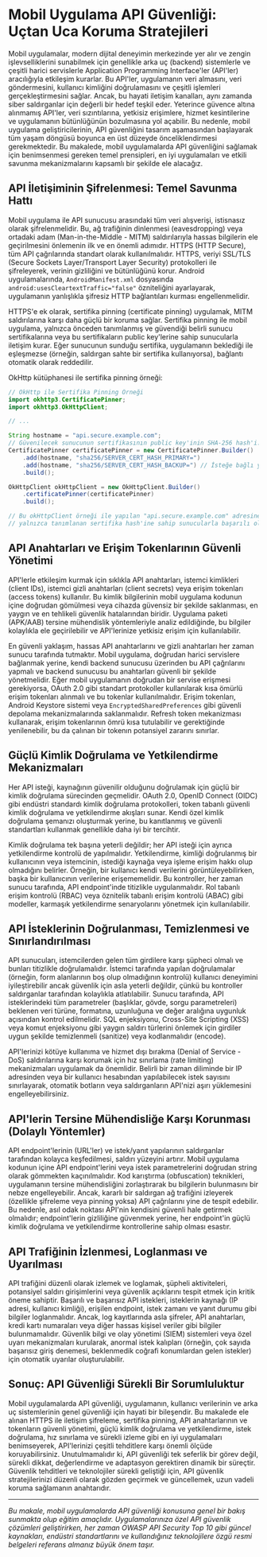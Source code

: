 # Mobil Uygulama API Güvenliği: Uçtan Uca Koruma Stratejileri

Mobil uygulamalar, modern dijital deneyimin merkezinde yer alır ve zengin işlevselliklerini sunabilmek için genellikle arka uç (backend) sistemlerle ve çeşitli harici servislerle Application Programming Interface\'ler (API\'ler) aracılığıyla etkileşim kurarlar. Bu API\'ler, uygulamanın veri almasını, veri göndermesini, kullanıcı kimliğini doğrulamasını ve çeşitli işlemleri gerçekleştirmesini sağlar. Ancak, bu hayati iletişim kanalları, aynı zamanda siber saldırganlar için değerli bir hedef teşkil eder. Yeterince güvence altına alınmamış API\'ler, veri sızıntılarına, yetkisiz erişimlere, hizmet kesintilerine ve uygulamanın bütünlüğünün bozulmasına yol açabilir. Bu nedenle, mobil uygulama geliştiricilerinin, API güvenliğini tasarım aşamasından başlayarak tüm yaşam döngüsü boyunca en üst düzeyde önceliklendirmesi gerekmektedir. Bu makalede, mobil uygulamalarda API güvenliğini sağlamak için benimsenmesi gereken temel prensipleri, en iyi uygulamaları ve etkili savunma mekanizmalarını kapsamlı bir şekilde ele alacağız.

## API İletişiminin Şifrelenmesi: Temel Savunma Hattı

Mobil uygulama ile API sunucusu arasındaki tüm veri alışverişi, istisnasız olarak şifrelenmelidir. Bu, ağ trafiğinin dinlenmesi (eavesdropping) veya ortadaki adam (Man-in-the-Middle - MITM) saldırılarıyla hassas bilgilerin ele geçirilmesini önlemenin ilk ve en önemli adımıdır. HTTPS (HTTP Secure), tüm API çağrılarında standart olarak kullanılmalıdır. HTTPS, veriyi SSL/TLS (Secure Sockets Layer/Transport Layer Security) protokolleri ile şifreleyerek, verinin gizliliğini ve bütünlüğünü korur. Android uygulamalarında, `AndroidManifest.xml` dosyasında `android:usesCleartextTraffic="false"` özniteliğini ayarlayarak, uygulamanın yanlışlıkla şifresiz HTTP bağlantıları kurması engellenmelidir.

HTTPS\'e ek olarak, sertifika pinning (certificate pinning) uygulamak, MITM saldırılarına karşı daha güçlü bir koruma sağlar. Sertifika pinning ile mobil uygulama, yalnızca önceden tanımlanmış ve güvendiği belirli sunucu sertifikalarına veya bu sertifikaların public key\'lerine sahip sunucularla iletişim kurar. Eğer sunucunun sunduğu sertifika, uygulamanın beklediği ile eşleşmezse (örneğin, saldırgan sahte bir sertifika kullanıyorsa), bağlantı otomatik olarak reddedilir.

OkHttp kütüphanesi ile sertifika pinning örneği:

```java
// OkHttp ile Sertifika Pinning Örneği
import okhttp3.CertificatePinner;
import okhttp3.OkHttpClient;

// ...

String hostname = "api.secure.example.com";
// Güvenilecek sunucunun sertifikasının public key'inin SHA-256 hash'i.
CertificatePinner certificatePinner = new CertificatePinner.Builder()
    .add(hostname, "sha256/SERVER_CERT_HASH_PRIMARY=")
    .add(hostname, "sha256/SERVER_CERT_HASH_BACKUP=") // İsteğe bağlı yedek pin
    .build();

OkHttpClient okHttpClient = new OkHttpClient.Builder()
    .certificatePinner(certificatePinner)
    .build();

// Bu okHttpClient örneği ile yapılan "api.secure.example.com" adresine yönelik istekler,
// yalnızca tanımlanan sertifika hash'ine sahip sunucularla başarılı olacaktır.
```

## API Anahtarları ve Erişim Tokenlarının Güvenli Yönetimi

API\'lerle etkileşim kurmak için sıklıkla API anahtarları, istemci kimlikleri (client IDs), istemci gizli anahtarları (client secrets) veya erişim tokenları (access tokens) kullanılır. Bu kimlik bilgilerinin mobil uygulama kodunun içine doğrudan gömülmesi veya cihazda güvensiz bir şekilde saklanması, en yaygın ve en tehlikeli güvenlik hatalarından biridir. Uygulama paketi (APK/AAB) tersine mühendislik yöntemleriyle analiz edildiğinde, bu bilgiler kolaylıkla ele geçirilebilir ve API\'lerinize yetkisiz erişim için kullanılabilir.

En güvenli yaklaşım, hassas API anahtarlarını ve gizli anahtarları her zaman sunucu tarafında tutmaktır. Mobil uygulama, doğrudan harici servislere bağlanmak yerine, kendi backend sunucusu üzerinden bu API çağrılarını yapmalı ve backend sunucusu bu anahtarları güvenli bir şekilde yönetmelidir. Eğer mobil uygulamanın doğrudan bir servise erişmesi gerekiyorsa, OAuth 2.0 gibi standart protokoller kullanılarak kısa ömürlü erişim tokenları alınmalı ve bu tokenlar kullanılmalıdır. Erişim tokenları, Android Keystore sistemi veya `EncryptedSharedPreferences` gibi güvenli depolama mekanizmalarında saklanmalıdır. Refresh token mekanizması kullanarak, erişim tokenlarının ömrü kısa tutulabilir ve gerektiğinde yenilenebilir, bu da çalınan bir tokenın potansiyel zararını sınırlar.

## Güçlü Kimlik Doğrulama ve Yetkilendirme Mekanizmaları

Her API isteği, kaynağının güvenilir olduğunu doğrulamak için güçlü bir kimlik doğrulama sürecinden geçmelidir. OAuth 2.0, OpenID Connect (OIDC) gibi endüstri standardı kimlik doğrulama protokolleri, token tabanlı güvenli kimlik doğrulama ve yetkilendirme akışları sunar. Kendi özel kimlik doğrulama şemanızı oluşturmak yerine, bu kanıtlanmış ve güvenli standartları kullanmak genellikle daha iyi bir tercihtir.

Kimlik doğrulama tek başına yeterli değildir; her API isteği için ayrıca yetkilendirme kontrolü de yapılmalıdır. Yetkilendirme, kimliği doğrulanmış bir kullanıcının veya istemcinin, istediği kaynağa veya işleme erişim hakkı olup olmadığını belirler. Örneğin, bir kullanıcı kendi verilerini görüntüleyebilirken, başka bir kullanıcının verilerine erişememelidir. Bu kontroller, her zaman sunucu tarafında, API endpoint\'inde titizlikle uygulanmalıdır. Rol tabanlı erişim kontrolü (RBAC) veya öznitelik tabanlı erişim kontrolü (ABAC) gibi modeller, karmaşık yetkilendirme senaryolarını yönetmek için kullanılabilir.

## API İsteklerinin Doğrulanması, Temizlenmesi ve Sınırlandırılması

API sunucuları, istemcilerden gelen tüm girdilere karşı şüpheci olmalı ve bunları titizlikle doğrulamalıdır. İstemci tarafında yapılan doğrulamalar (örneğin, form alanlarının boş olup olmadığının kontrolü) kullanıcı deneyimini iyileştirebilir ancak güvenlik için asla yeterli değildir, çünkü bu kontroller saldırganlar tarafından kolaylıkla atlatılabilir. Sunucu tarafında, API isteklerindeki tüm parametreler (başlıklar, gövde, sorgu parametreleri) beklenen veri türüne, formatına, uzunluğuna ve değer aralığına uygunluk açısından kontrol edilmelidir. SQL enjeksiyonu, Cross-Site Scripting (XSS) veya komut enjeksiyonu gibi yaygın saldırı türlerini önlemek için girdiler uygun şekilde temizlenmeli (sanitize) veya kodlanmalıdır (encode).

API\'lerinizi kötüye kullanıma ve hizmet dışı bırakma (Denial of Service - DoS) saldırılarına karşı korumak için hız sınırlama (rate limiting) mekanizmaları uygulamak da önemlidir. Belirli bir zaman diliminde bir IP adresinden veya bir kullanıcı hesabından yapılabilecek istek sayısını sınırlayarak, otomatik botların veya saldırganların API\'nizi aşırı yüklemesini engelleyebilirsiniz.

## API\'lerin Tersine Mühendisliğe Karşı Korunması (Dolaylı Yöntemler)

API endpoint\'lerinin (URL\'ler) ve istek/yanıt yapılarının saldırganlar tarafından kolayca keşfedilmesi, saldırı yüzeyini artırır. Mobil uygulama kodunun içine API endpoint\'lerini veya istek parametrelerini doğrudan string olarak gömmekten kaçınılmalıdır. Kod karıştırma (obfuscation) teknikleri, uygulamanın tersine mühendisliğini zorlaştırarak bu bilgilerin bulunmasını bir nebze engelleyebilir. Ancak, kararlı bir saldırgan ağ trafiğini izleyerek (özellikle şifreleme veya pinning yoksa) API çağrılarını yine de tespit edebilir. Bu nedenle, asıl odak noktası API\'nin kendisini güvenli hale getirmek olmalıdır; endpoint\'lerin gizliliğine güvenmek yerine, her endpoint\'in güçlü kimlik doğrulama ve yetkilendirme kontrollerine sahip olması esastır.

## API Trafiğinin İzlenmesi, Loglanması ve Uyarılması

API trafiğini düzenli olarak izlemek ve loglamak, şüpheli aktiviteleri, potansiyel saldırı girişimlerini veya güvenlik açıklarını tespit etmek için kritik öneme sahiptir. Başarılı ve başarısız API istekleri, isteklerin kaynağı (IP adresi, kullanıcı kimliği), erişilen endpoint, istek zamanı ve yanıt durumu gibi bilgiler loglanmalıdır. Ancak, log kayıtlarında asla şifreler, API anahtarları, kredi kartı numaraları veya diğer hassas kişisel veriler gibi bilgiler bulunmamalıdır. Güvenlik bilgi ve olay yönetimi (SIEM) sistemleri veya özel uyarı mekanizmaları kurularak, anormal istek kalıpları (örneğin, çok sayıda başarısız giriş denemesi, beklenmedik coğrafi konumlardan gelen istekler) için otomatik uyarılar oluşturulabilir.

## Sonuç: API Güvenliği Sürekli Bir Sorumluluktur

Mobil uygulamalarda API güvenliği, uygulamanın, kullanıcı verilerinin ve arka uç sistemlerinin genel güvenliği için hayati bir bileşendir. Bu makalede ele alınan HTTPS ile iletişim şifreleme, sertifika pinning, API anahtarlarının ve tokenların güvenli yönetimi, güçlü kimlik doğrulama ve yetkilendirme, istek doğrulama, hız sınırlama ve sürekli izleme gibi en iyi uygulamaları benimseyerek, API\'lerinizi çeşitli tehditlere karşı önemli ölçüde koruyabilirsiniz. Unutulmamalıdır ki, API güvenliği tek seferlik bir görev değil, sürekli dikkat, değerlendirme ve adaptasyon gerektiren dinamik bir süreçtir. Güvenlik tehditleri ve teknolojiler sürekli geliştiği için, API güvenlik stratejilerinizi düzenli olarak gözden geçirmek ve güncellemek, uzun vadeli koruma sağlamanın anahtarıdır.

---

*Bu makale, mobil uygulamalarda API güvenliği konusuna genel bir bakış sunmakta olup eğitim amaçlıdır. Uygulamalarınıza özel API güvenlik çözümleri geliştirirken, her zaman OWASP API Security Top 10 gibi güncel kaynakları, endüstri standartlarını ve kullandığınız teknolojilere özgü resmi belgeleri referans almanız büyük önem taşır.* 